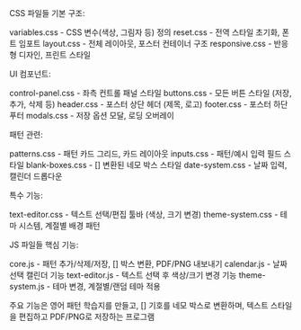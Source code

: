 CSS 파일들
기본 구조:

variables.css - CSS 변수(색상, 그림자 등) 정의
reset.css - 전역 스타일 초기화, 폰트 임포트
layout.css - 전체 레이아웃, 포스터 컨테이너 구조
responsive.css - 반응형 디자인, 프린트 스타일

UI 컴포넌트:

control-panel.css - 좌측 컨트롤 패널 스타일
buttons.css - 모든 버튼 스타일 (저장, 추가, 삭제 등)
header.css - 포스터 상단 헤더 (제목, 로고)
footer.css - 포스터 하단 푸터
modals.css - 저장 옵션 모달, 로딩 오버레이

패턴 관련:

patterns.css - 패턴 카드 그리드, 카드 레이아웃
inputs.css - 패턴/예시 입력 필드 스타일
blank-boxes.css - [] 변환된 네모 박스 스타일
date-system.css - 날짜 입력, 캘린더 드롭다운

특수 기능:

text-editor.css - 텍스트 선택/편집 툴바 (색상, 크기 변경)
theme-system.css - 테마 시스템, 계절별 배경 패턴

JS 파일들
핵심 기능:

core.js - 패턴 추가/삭제/저장, [] 박스 변환, PDF/PNG 내보내기
calendar.js - 날짜 선택 캘린더 기능
text-editor.js - 텍스트 선택 후 색상/크기 변경 기능
theme-system.js - 테마 변경, 계절별/랜덤 테마 적용

주요 기능은 영어 패턴 학습지를 만들고, [] 기호를 네모 박스로 변환하며, 텍스트 스타일을 편집하고 PDF/PNG로 저장하는 프로그램
